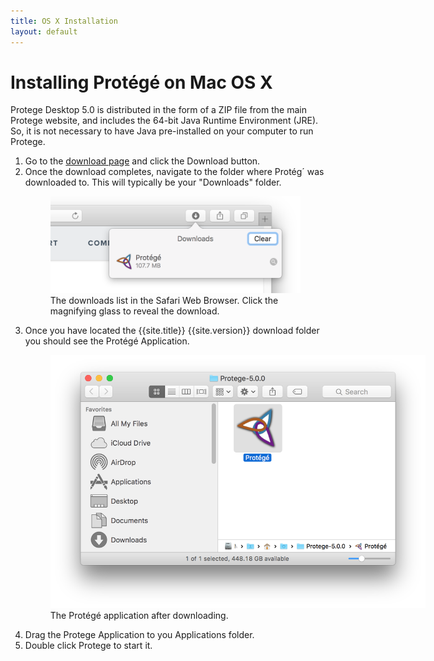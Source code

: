 ```yaml
---
title: OS X Installation
layout: default
---
```


Installing Protégé on Mac OS X
==============================

Protege Desktop 5.0 is distributed in the form of a ZIP file from the main Protege website, and includes the 64-bit Java Runtime Environment (JRE). So, it is not necessary to have Java pre-installed on your computer to run Protege.

1. Go to the [download page](http://protege.stanford.edu/products.php#desktop-protege) and click the Download button.
2. Once the download completes, navigate to the folder where Protég´ was downloaded to. This will typically be your "Downloads" folder.
    <figure>
	  <img alt="Mac Download" src="safari-downloads.png" style="max-width: 400px;"/>
	  <figcaption>The downloads list in the Safari Web Browser.  Click the magnifying glass to reveal the download.
	  </figcaption>
    </figure>
3. Once you have located the {{site.title}} {{site.version}} download folder you should see the Protégé Application.
    <figure>
	  <img alt="Mac Download" src="protege-app-bundle.png" style="max-width: 600px;"/>
	  <figcaption>The Protégé application after downloading.</figcaption>
    </figure>
4. Drag the Protege Application to you Applications folder.
5. Double click Protege to start it.
